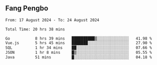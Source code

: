 ## Fang Pengbo

<!--START_SECTION:waka-->

```txt
From: 17 August 2024 - To: 24 August 2024

Total Time: 20 hrs 38 mins

Go           8 hrs 39 mins   ██████████▒░░░░░░░░░░░░░░   41.98 %
Vue.js       5 hrs 45 mins   ███████░░░░░░░░░░░░░░░░░░   27.90 %
SQL          1 hr 34 mins    ██░░░░░░░░░░░░░░░░░░░░░░░   07.66 %
JSON         1 hr 8 mins     █▒░░░░░░░░░░░░░░░░░░░░░░░   05.55 %
Java         51 mins         █░░░░░░░░░░░░░░░░░░░░░░░░   04.18 %
```

<!--END_SECTION:waka-->
